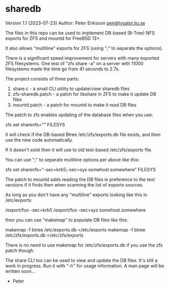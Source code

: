 # sharedb

Version 1.1 (2023-07-23)
Author: Peter Eriksson <pen@lysator.liu.se>

The files in this repo can be used to implement DB-based (B-Tree)
NFS exports for ZFS and mountd for FreeBSD 13+.

It also allows "multiline" exports for ZFS (using ";" to separate the options).

There is a significant speed improvement for servers with many exported
ZFS filesystems. One test of "zfs share -a" on a server with 11000 filesystems
made the time go from 41 seconds to 2.7s.


The project consists of three parts:

1. share.c - a small CLI utility to update/view sharedb files
2. zfs-sharedb.patch - a patch for libshare in ZFS to make it update DB files
3. mountd.patch - a patch for mountd to make it read DB files


The patch to zfs enables updating of the database files when
you use:

  zfs set sharenfs="<options>" FILESYS

It will check if the DB-based Btree /etc/zfs/exports.db file exists,
and then use the new code automatically.

If it doesn't exist then it will use to old text-based /etc/zfs/exports file.

You can use ";" to separate multiline options per above like this:

  zfs set sharenfs="-sec=krb5;-sec=sys somehost.somewhere" FILESYS


The patch to mountd adds reading the DB files in preference to the text
versions if it finds then when scanning the list of exports sources.



As long as you don't have any "multiline" exports looking like this
in /etc/exports:

  /export/foo -sec=krb5
  /export/foo -sec=sys somehost.somewhere

then you can use "makemap" to populate DB files like this:

  makemap -f btree /etc/exports.db </etc/exports
  makemap -f btree /etc/zfs/exports.db </etc/zfs/exports

There is no need to use makemap for /etc/zfs/exports.db if you use the
zfs patch though.


The share CLI too can be used to view and update the DB files. It's still
a work in progress. Run it with "-h" for usage information. A man page will
be written soon...

- Peter




